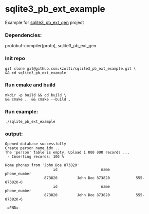 # sqlite3_pb_ext_example
Example for [sqlite3_pb_ext_gen](https://github.com/kzolti/sqlite3_pb_ext/) project
### Dependencies:  
protobuf-compiler(proto), sqlite3_pb_ext_gen  
### Init repo
```
git clone git@github.com:kzolti/sqlite3_pb_ext_example.git \
&& cd sqlite3_pb_ext_example 
```

### Run cmake and build 
```
mkdir -p build && cd build \
&& cmake .. && cmake --build .
```

### Run example:
```
./sqlite_pb_ext_example
```
### output:
```
Opened database successfully
Create person_name_idx ..
The 'person' table is empty, Upload 1 000 000 records ...
 - Inserting records: 100 %  

Home phones from 'John Doe 873820' 
                      id                    name            phone_number
                  873820         John Doe 873820            555-873820-0
                      id                    name            phone_number
                  873820         John Doe 873820            555-873820-6

-=END=-
```
